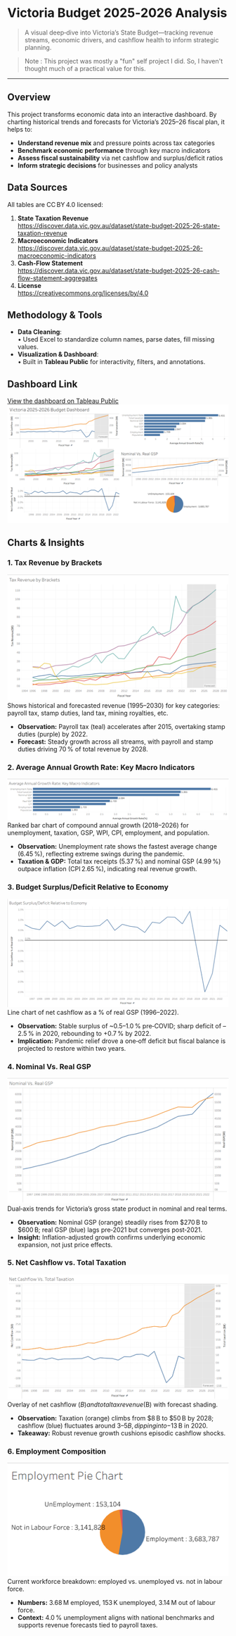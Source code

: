 # Victoria Budget 2025‑2026 Analysis

> A visual deep‑dive into Victoria’s State Budget—tracking revenue streams, economic drivers, and cashflow health to inform strategic planning.

> Note : This project was mostly a "fun" self project I did. So, I haven't thought much of a practical value for this.

---

## Overview

This project transforms economic data into an interactive dashboard. By charting historical trends and forecasts for Victoria’s 2025–26 fiscal plan, it helps to:

- **Understand revenue mix** and pressure points across tax categories  
- **Benchmark economic performance** through key macro indicators  
- **Assess fiscal sustainability** via net cashflow and surplus/deficit ratios  
- **Inform strategic decisions** for businesses and policy analysts


## Data Sources

All tables are CC BY 4.0 licensed:

1. **State Taxation Revenue**  
   <https://discover.data.vic.gov.au/dataset/state-budget-2025-26-state-taxation-revenue>  
2. **Macroeconomic Indicators**  
   <https://discover.data.vic.gov.au/dataset/state-budget-2025-26-macroeconomic-indicators>  
3. **Cash‑Flow Statement**  
   <https://discover.data.vic.gov.au/dataset/state-budget-2025-26-cash-flow-statement-aggregates>  
4. **License**  
   <https://creativecommons.org/licenses/by/4.0>  

## Methodology & Tools

- **Data Cleaning**:  
  • Used Excel to standardize column names, parse dates, fill missing values.  
- **Visualization & Dashboard**:  
  • Built in **Tableau Public** for interactivity, filters, and annotations.

## Dashboard Link

[View the dashboard on Tableau Public](https://public.tableau.com/app/profile/samarth.gohel/viz/Victoria2025-2026BudgetDashboard/Victoria2025-2026BudgetDashboard?publish=yes)
![Main Dashboard](Images/Main_Dashboard.png)

## Charts & Insights

### 1. **Tax Revenue by Brackets**  
![Tax Revenue by Brackets](images/Tax_Revenue_by_Brackets.png)  
Shows historical and forecasted revenue (1995–2030) for key categories: payroll tax, stamp duties, land tax, mining royalties, etc.  
- **Observation:** Payroll tax (teal) accelerates after 2015, overtaking stamp duties (purple) by 2022.  
- **Forecast:** Steady growth across all streams, with payroll and stamp duties driving 70 % of total revenue by 2028.

### 2. **Average Annual Growth Rate: Key Macro Indicators**  
![Average Annual Growth Rate](images/Average_Annual_Growth_Rate.png)  
Ranked bar chart of compound annual growth (2018–2026) for unemployment, taxation, GSP, WPI, CPI, employment, and population.  
- **Observation:** Unemployment rate shows the fastest average change (6.45 %), reflecting extreme swings during the pandemic.  
- **Taxation & GDP:** Total tax receipts (5.37 %) and nominal GSP (4.99 %) outpace inflation (CPI 2.65 %), indicating real revenue growth.

### 3. **Budget Surplus/Deficit Relative to Economy**  
![Budget Surplus/Deficit](images/Cashflow_as_pct_of_GSP.png)  
Line chart of net cashflow as a % of real GSP (1996–2022).  
- **Observation:** Stable surplus of ~0.5–1.0 % pre‑COVID; sharp deficit of –2.5 % in 2020, rebounding to +0.7 % by 2022.  
- **Implication:** Pandemic relief drove a one‑off deficit but fiscal balance is projected to restore within two years.

### 4. **Nominal Vs. Real GSP**  
![Nominal Vs. Real GSP](images/Nominal_Vs_Real_GSP.png)  
Dual‑axis trends for Victoria’s gross state product in nominal and real terms.  
- **Observation:** Nominal GSP (orange) steadily rises from $270 B to $600 B; real GSP (blue) lags pre‑2021 but converges post‑2021.  
- **Insight:** Inflation-adjusted growth confirms underlying economic expansion, not just price effects.

### 5. **Net Cashflow vs. Total Taxation**  
![Net Cashflow Vs. Total Taxation](images/Net_Cashflow_Vs_Total_Taxation.png)  
Overlay of net cashflow ($B) and total tax revenue ($B) with forecast shading.  
- **Observation:** Taxation (orange) climbs from $8 B to $50 B by 2028; cashflow (blue) fluctuates around $3–5 B, dipping into -$13 B in 2020.  
- **Takeaway:** Robust revenue growth cushions episodic cashflow shocks.

### 6. **Employment Composition**  
![Employment Pie Chart](images/Employment_Pie_Chart.png)  
Current workforce breakdown: employed vs. unemployed vs. not in labour force.  
- **Numbers:** 3.68 M employed, 153 K unemployed, 3.14 M out of labour force.  
- **Context:** 4.0 % unemployment aligns with national benchmarks and supports revenue forecasts tied to payroll taxes.